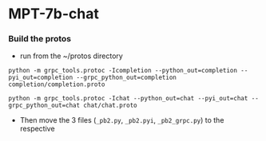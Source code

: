 # MPT-7b-chat


### Build the protos

- run from the ~/protos directory

`python -m grpc_tools.protoc -Icompletion --python_out=completion --pyi_out=completion --grpc_python_out=completion completion/completion.proto`

`python -m grpc_tools.protoc -Ichat --python_out=chat --pyi_out=chat --grpc_python_out=chat chat/chat.proto`

- Then move the 3 files (`_pb2.py`, `_pb2.pyi`, `_pb2_grpc.py`) to the respective 